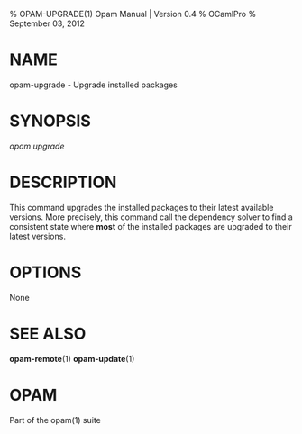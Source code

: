 % OPAM-UPGRADE(1) Opam Manual | Version 0.4
% OCamlPro
% September 03, 2012

# NAME

opam-upgrade - Upgrade installed packages

# SYNOPSIS

*opam upgrade*

# DESCRIPTION

This command upgrades the installed packages to their latest available
versions. More precisely, this command call the dependency solver to
find a consistent state where **most** of the installed packages are
upgraded to their latest versions.

# OPTIONS

None

# SEE ALSO

**opam-remote**(1) **opam-update**(1)

# OPAM

Part of the opam(1) suite
